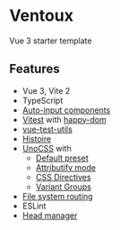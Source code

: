 # Ventoux

Vue 3 starter template

## Features

- Vue 3, Vite 2
- TypeScript
- [Auto-input components](https://github.com/antfu/unplugin-vue-components)
- [Vitest](https://vitest.dev/) with [happy-dom](https://github.com/capricorn86/happy-dom)
- [vue-test-utils](https://test-utils.vuejs.org/)
- [Histoire](https://histoire.dev/)
- [UnoCSS](https://github.com/unocss/unocss#readme) with
  - [Default preset](https://github.com/unocss/unocss/tree/main/packages/preset-uno)
  - [Attributify mode](https://github.com/unocss/unocss/tree/main/packages/preset-attributify)
  - [CSS Directives](https://github.com/unocss/unocss/tree/main/packages/transformer-directives)
  - [Variant Groups](https://github.com/unocss/unocss/tree/main/packages/transformer-variant-group)
- [File system routing](https://github.com/hannoeru/vite-plugin-pages)
- ESLint
- [Head manager](https://github.com/vueuse/head)
